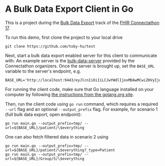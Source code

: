 # A Bulk Data Export Client in Go

This is a project during the [Bulk Data Export](http://wiki.hl7.org/index.php?title=201801_Bulk_Data) track of the [FHIR Connectathon 17](http://wiki.hl7.org/index.php?title=FHIR_Connectathon_17).

To run this demo, first clone the project to your local drive
```
git clone https://github.com/toby-hu/test
```

Next, start a bulk data export enabled server for this client to communicate with. An example server is the [bulk-data-server](https://github.com/smart-on-fhir/bulk-data-server) provided by the Connectathon organizers. Once the server is brought up, set the `BASE_URL` variable to the server's endpoint, e.g.
```
BASE_URL='http://localhost:9443/eyJlcnIiOiIiLCJwYWdlIjoxMDAwMCwiZHVyIjoxMCwidGx0IjoxNSwibSI6MX0/fhir'
```

For running the client code, make sure that Go language installed on your computer by following [the instructions from the golang.org site](https://golang.org/doc/install).

Then, run the client code using `go run` command, which requires a required `--url` flag and an optional `--output_prefix` flag. For example, for scenario 1 (full bulk data export, open endpoint):
```
go run main.go --output_prefix=tmp/ --url=${BASE_URL}/patient/\$everything
```

One can also fetch filtered data in scenario 2 using
```
go run main.go --output_prefix=tmp/ --url=${BASE_URL}/patient/\$everything?_type=Patient
go run main.go --output_prefix=tmp/ --url=${BASE_URL}/Group/5/\$everything

```
